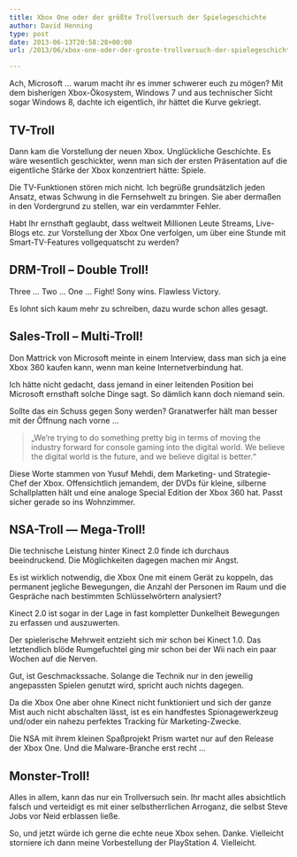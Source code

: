 ```yaml
---
title: Xbox One oder der größte Trollversuch der Spielegeschichte
author: David Henning
type: post
date: 2013-06-13T20:58:28+00:00
url: /2013/06/xbox-one-oder-der-groste-trollversuch-der-spielegeschichte.html

---
```

Ach, Microsoft … warum macht ihr es immer schwerer euch zu mögen? Mit dem bisherigen Xbox-Ökosystem, Windows 7 und aus technischer Sicht sogar Windows 8, dachte ich eigentlich, ihr hättet die Kurve gekriegt.

## TV-Troll

Dann kam die Vorstellung der neuen Xbox. Unglückliche Geschichte. Es wäre wesentlich geschickter, wenn man sich der ersten Präsentation auf die eigentliche Stärke der Xbox konzentriert hätte: Spiele.

Die TV-Funktionen stören mich nicht. Ich begrüße grundsätzlich jeden Ansatz, etwas Schwung in die Fernsehwelt zu bringen. Sie aber dermaßen in den Vordergrund zu stellen, war ein verdammter Fehler.

Habt Ihr ernsthaft geglaubt, dass weltweit Millionen Leute Streams, Live-Blogs etc. zur Vorstellung der Xbox One verfolgen, um über eine Stunde mit Smart-TV-Features vollgequatscht zu werden?

## DRM-Troll &#8211; Double Troll!

Three … Two … One … Fight! Sony wins. Flawless Victory.

Es lohnt sich kaum mehr zu schreiben, dazu wurde schon alles gesagt.

## Sales-Troll &#8211; Multi-Troll!

Don Mattrick von Microsoft meinte in einem Interview, dass man sich ja eine Xbox 360 kaufen kann, wenn man keine Internetverbindung hat.

Ich hätte nicht gedacht, dass jemand in einer leitenden Position bei Microsoft ernsthaft solche Dinge sagt. So dämlich kann doch niemand sein.

Sollte das ein Schuss gegen Sony werden? Granatwerfer hält man besser mit der Öffnung nach vorne …

> &#8222;We&#8217;re trying to do something pretty big in terms of moving the industry forward for console gaming into the digital world. We believe the digital world is the future, and we believe digital is better.&#8220;

Diese Worte stammen von Yusuf Mehdi, dem Marketing- und Strategie-Chef der Xbox. Offensichtlich jemandem, der DVDs für kleine, silberne Schallplatten hält und eine analoge Special Edition der Xbox 360 hat. Passt sicher gerade so ins Wohnzimmer.

## NSA-Troll &#8212; Mega-Troll!

Die technische Leistung hinter Kinect 2.0 finde ich durchaus beeindruckend. Die Möglichkeiten dagegen machen mir Angst.

Es ist wirklich notwendig, die Xbox One mit einem Gerät zu koppeln, das permanent jegliche Bewegungen, die Anzahl der Personen im Raum und die Gespräche nach bestimmten Schlüsselwörtern analysiert?

Kinect 2.0 ist sogar in der Lage in fast kompletter Dunkelheit Bewegungen zu erfassen und auszuwerten.

Der spielerische Mehrweit entzieht sich mir schon bei Kinect 1.0. Das letztendlich blöde Rumgefuchtel ging mir schon bei der Wii nach ein paar Wochen auf die Nerven.

Gut, ist Geschmackssache. Solange die Technik nur in den jeweilig angepassten Spielen genutzt wird, spricht auch nichts dagegen.

Da die Xbox One aber ohne Kinect nicht funktioniert und sich der ganze Mist auch nicht abschalten lässt, ist es ein handfestes Spionagewerkzeug und/oder ein nahezu perfektes Tracking für Marketing-Zwecke.

Die NSA mit ihrem kleinen Spaßprojekt Prism wartet nur auf den Release der Xbox One. Und die Malware-Branche erst recht …

## Monster-Troll!

Alles in allem, kann das nur ein Trollversuch sein. Ihr macht alles absichtlich falsch und verteidigt es mit einer selbstherrlichen Arroganz, die selbst Steve Jobs vor Neid erblassen ließe.

So, und jetzt würde ich gerne die echte neue Xbox sehen. Danke. Vielleicht storniere ich dann meine Vorbestellung der PlayStation 4. Vielleicht.